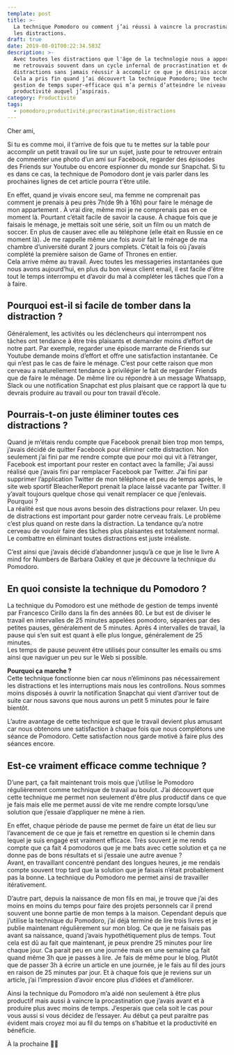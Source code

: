 ```yaml
---
template: post
title: >-
  La technique Pomodoro ou comment j’ai réussi à vaincre la procrastination et
  les distractions.
draft: true
date: 2019-08-01T00:22:34.583Z
description: >-
  Avec toutes les distractions que l'âge de la technologie nous a apportées, je
  me retrouvais souvent dans un cycle infernal de procrastination et des
  distractions sans jamais réussir à accomplir ce que je désirais accomplir.
  Cela a pris fin quand j’ai découvert la technique Pomodoro; Une technique de
  gestion de temps super-efficace qui m’a permis d’atteindre le niveau de
  productivité auquel j’aspirais. 
category: Productivité
tags:
  - pomodoro;productivité;procrastination;distractions
---
```

Cher ami,

Si tu es comme moi, il t’arrive de fois que tu te mettes sur la table pour accomplir un petit travail ou lire sur un sujet, juste pour te retrouver entrain de commenter une photo d’un ami sur Facebook, regarder des épisodes des Friends sur Youtube ou encore espionner du monde sur Snapchat. Si tu es dans ce cas, la technique de Pomodoro dont je vais parler dans les prochaines lignes de cet article pourra t'être utile.

En effet, quand je vivais encore seul, ma femme ne comprenait pas comment je prenais à peu près 7h(de 9h à 16h) pour faire le ménage de mon appartement . À vrai dire, même moi je ne comprenais pas en ce moment là. Pourtant c’était facile de savoir la cause. À chaque fois que je faisais le ménage, je mettais soit une série, soit un film ou un match de soccer. En plus de causer avec elle au téléphone (elle était en Russie en ce moment là). Je me rappelle même une fois avoir fait le ménage de ma chambre d’université durant 2 jours complets. C’était la fois où j’avais complété la première saison de Game of Thrones en entier.\
Cela arrive même au travail. Avec toutes les messageries instantanées que nous avons aujourd’hui, en plus du bon vieux client email, il est facile d'être tout le temps interrompu et d’avoir du mal à compléter les tâches que l’on a à faire.

## Pourquoi est-il si facile de tomber dans la distraction ?

Généralement, les activités ou les déclencheurs qui interrompent nos tâches ont tendance à être très plaisants et demander moins d’effort de notre part. Par exemple, regarder une épisode marrante de Friends sur Youtube demande moins d’effort et offre une satisfaction instantanée. Ce qui n’est pas le cas de faire le ménage. C’est pour cette raison que mon cerveau a naturellement tendance à privilégier le fait de regarder Friends que de faire le ménage. De même lire ou répondre à un message Whatsapp, Slack ou une notification Snapchat est plus plaisant que ce rapport là que tu devrais produire au travail ou pour ton travail d’école. 

## Pourrais-t-on juste éliminer toutes ces distractions ?

Quand je m’étais rendu compte que Facebook prenait bien trop mon temps, j’avais décidé de quitter Facebook pour éliminer cette distraction. Non seulement j’ai fini par me rendre compte que pour moi qui vit à l’étranger, Facebook est important pour rester en contact avec la famille; J’ai aussi réalisé que j’avais fini par remplacer Facebook par Twitter. J’ai fini par supprimer l’application Twitter de mon téléphone et peu de temps après, le site web sportif BleacherReport prenait la place laissé vacante par Twitter. Il y’avait toujours quelque chose qui venait remplacer ce que j’enlevais. Pourquoi ?\
La réalité est que nous avons besoin des distractions pour relaxer. Un peu de distractions est important pour garder notre cerveau frais. Le problème c’est plus quand on reste dans la distraction. La tendance qu’a notre cerveau de vouloir faire des tâches plus plaisantes est totalement normal. Le combattre en éliminant toutes distractions est juste irréaliste. 

C’est ainsi que j’avais décidé d’abandonner jusqu’à ce que je lise le livre A mind for Numbers de Barbara Oakley et que je découvre la technique du Pomodoro.

## En quoi consiste la technique du Pomodoro ?

La technique du Pomodoro est une méthode de gestion de temps inventé par Francesco Cirillo dans la fin des années 80. Le but est de diviser le travail en intervalles de 25 minutes appelées pomodoro, séparées par des petites pauses, généralement de 5 minutes. Après 4 intervalles de travail, la pause qui s’en suit est quant à elle plus longue, généralement de 25 minutes. \
Les temps de pause peuvent être utilisés pour consulter les emails ou sms ainsi que naviguer un peu sur le Web si possible. 

**Pourquoi ça marche ?**\
Cette technique fonctionne bien car nous n’éliminons pas nécessairement les distractions et les interruptions mais nous les controllons. Nous sommes moins disposés à ouvrir la notification Snapchat qui vient d’arriver tout de suite car nous savons que nous aurons un petit 5 minutes pour le faire bientôt. 

L’autre avantage de cette technique est que le travail devient plus amusant car nous obtenons une satisfaction à chaque fois que nous complétons une séance de Pomodoro. Cette satisfaction nous garde motivé à faire plus des séances encore.

## Est-ce vraiment efficace comme technique ?

D’une part, ça fait maintenant trois mois que j’utilise le Pomodoro régulièrement comme technique de travail au boulot. J’ai découvert que cette technique me permet non seulement d'être plus productif dans ce que je fais mais elle me permet aussi de vite me rendre compte lorsqu’une solution que j’essaie d’appliquer ne mène à rien.

En effet, chaque période de pause me permet de faire un état de lieu sur l’avancement de ce que je fais et remettre en question si le chemin dans lequel je suis engagé est vraiment efficace. Très souvent je me rends compte que ça fait 4 pomodoros que je me bats avec cette solution et ça ne donne pas de bons résultats et si j’essaie une autre avenue ?\
Avant, en travaillant concentré pendant des longues heures, je me rendais compte souvent trop tard que la solution que je faisais n’était probablement pas la bonne. La technique du Pomodoro me permet ainsi de travailler itérativement.

D’autre part, depuis la naissance de mon fils en mai, je trouve que j’ai des moins en moins du temps pour faire des projets personnels car il prend souvent une bonne partie de mon temps à la maison. Cependant depuis que j’utilise la technique du Pomodoro, j’ai déjà terminé de lire trois livres et je publie maintenant régulièrement sur mon blog. Ce que je ne faisais pas avant sa naissance, quand j’avais hypothétiquement plus de temps. Tout cela est dû au fait que maintenant, je peux prendre 25 minutes pour lire chaque jour. Ca parait peu en une journée mais en une semaine ça fait quand même 3h que je passes à lire. Je fais de même pour le blog. Plutôt que de passer 3h à écrire un article en une journée, je le fais au fil des jours en raison de 25 minutes par jour. Et à chaque fois que je reviens sur un article, j’ai l’impression d’avoir encore plus d’idées et d’améliorer.

Ainsi la technique du Pomodoro m’a aidé non seulement à être plus productif mais aussi à vaincre la procastination que j’avais avant et à produire plus avec moins de temps. J’esperais que cela soit le cas pour vous aussi si vous décidez de l’essayer. Au début ça peut paraitre pas évident mais croyez moi au fil du temps on s’habitue et la productivité en bénéficie.

À la prochaine ✌🏾
